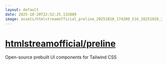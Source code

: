 ```yaml
---
layout: default
date: 2025-10-20T22:52:25.132889
image: assets/htmlstreamofficial_preline_20251020_174200_516_20251020_203120--20251020T223121100--cropped.png
---
```


# [htmlstreamofficial/preline](https://github.com/htmlstreamofficial/preline/)

Open-source prebuilt UI components for Tailwind CSS

